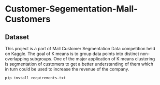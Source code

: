 # Customer-Segementation-Mall-Customers

## Dataset 

This project is a part of Mall Customer Segmentation Data competition held on Kaggle.  The goal of K means is to group data points into distinct non-overlapping subgroups. One of the major application of K means clustering is segmentation of customers to get a better understanding of them which in turn could be used to increase the revenue of the company.

    pip install requirements.txt
